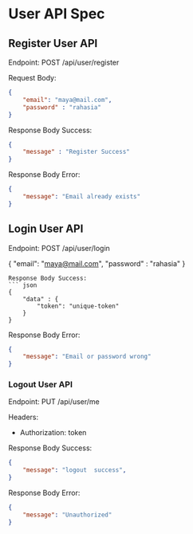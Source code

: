# User API Spec
## Register User API

Endpoint: POST /api/user/register

Request Body:
``` json
{
    "email": "maya@mail.com",
    "password" : "rahasia"
}
```
Response Body Success:
``` json
{ 
    "message" : "Register Success"
}
```
Response Body Error:
```json
{
    "message": "Email already exists"
}
```

## Login User API
Endpoint: POST /api/user/login

{
    "email": "maya@mail.com",
    "password" : "rahasia"
}
```
Response Body Success:
``` json
{ 
    "data" : {
        "token": "unique-token"
    }
}
```
Response Body Error:
```json
{
    "message": "Email or password wrong"
}
```

### Logout User API
Endpoint: PUT /api/user/me

Headers:
* Authorization: token


Response Body Success:
```json
{
    "message": "logout  success",
}
```
Response Body Error: 
```json 
{
    "message": "Unauthorized"
}
```